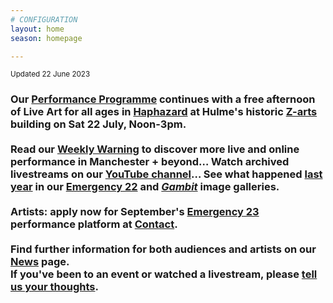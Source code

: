 ```yaml
---
# CONFIGURATION
layout: home
season: homepage

---
```

<small>Updated 22 June 2023</small>        
### Our [Performance Programme](/current/2023) continues with a free afternoon of Live Art for all ages in [Haphazard](/current/2023-haphazard) at Hulme's historic <a href="https://z-arts.org/events/haphazard-2" target="_blank">Z-arts</a> building on Sat 22 July, Noon-3pm.<br><br>Read our <a href="https://wordofwarning.posthaven.com" target="_blank">Weekly Warning</a> to discover more live and online performance in Manchester + beyond… Watch archived livestreams on our <a href="https://youtube.com/@warnmcr" target="_blank">YouTube channel</a>… See what happened [last year](/archive/2022) in our [Emergency 22](/galleries/2022-emergency) and [*Gambit*](/galleries/2022-gambit) image galleries.<br><br>Artists: apply now for September's [Emergency 23](/hab/emergency) performance platform at <a href="https://contactmcr.com" target="_blank">Contact</a>.<br><br>Find further information for both audiences and artists on our [News](/news) page.<br>If you've been to an event or watched a livestream, please <a href="http://bit.ly/warnmcrfeedback" target="_blank">tell us your thoughts</a>.
